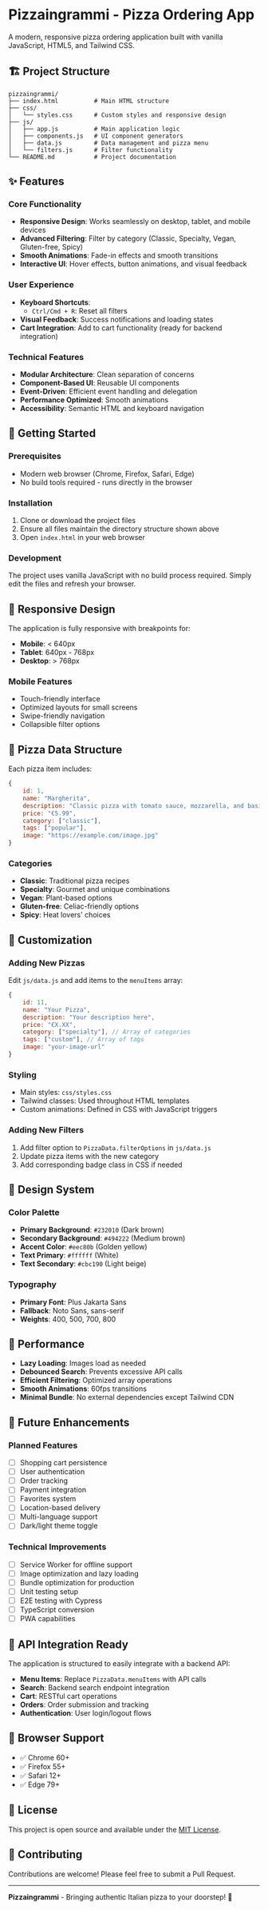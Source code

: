 # Pizzaingrammi - Pizza Ordering App

A modern, responsive pizza ordering application built with vanilla JavaScript, HTML5, and Tailwind CSS.

## 🏗️ Project Structure

```
pizzaingrammi/
├── index.html          # Main HTML structure
├── css/
│   └── styles.css      # Custom styles and responsive design
├── js/
│   ├── app.js          # Main application logic
│   ├── components.js   # UI component generators
│   ├── data.js         # Data management and pizza menu
│   └── filters.js      # Filter functionality
└── README.md           # Project documentation
```

## ✨ Features

### Core Functionality
- **Responsive Design**: Works seamlessly on desktop, tablet, and mobile devices
- **Advanced Filtering**: Filter by category (Classic, Specialty, Vegan, Gluten-free, Spicy)
- **Smooth Animations**: Fade-in effects and smooth transitions
- **Interactive UI**: Hover effects, button animations, and visual feedback

### User Experience
- **Keyboard Shortcuts**: 
  - `Ctrl/Cmd + R`: Reset all filters
- **Visual Feedback**: Success notifications and loading states
- **Cart Integration**: Add to cart functionality (ready for backend integration)

### Technical Features
- **Modular Architecture**: Clean separation of concerns
- **Component-Based UI**: Reusable UI components
- **Event-Driven**: Efficient event handling and delegation
- **Performance Optimized**: Smooth animations
- **Accessibility**: Semantic HTML and keyboard navigation

## 🚀 Getting Started

### Prerequisites
- Modern web browser (Chrome, Firefox, Safari, Edge)
- No build tools required - runs directly in the browser

### Installation
1. Clone or download the project files
2. Ensure all files maintain the directory structure shown above
3. Open `index.html` in your web browser

### Development
The project uses vanilla JavaScript with no build process required. Simply edit the files and refresh your browser.

## 📱 Responsive Design

The application is fully responsive with breakpoints for:
- **Mobile**: < 640px
- **Tablet**: 640px - 768px  
- **Desktop**: > 768px

### Mobile Features
- Touch-friendly interface
- Optimized layouts for small screens
- Swipe-friendly navigation
- Collapsible filter options

## 🍕 Pizza Data Structure

Each pizza item includes:
```javascript
{
    id: 1,
    name: "Margherita",
    description: "Classic pizza with tomato sauce, mozzarella, and basil.",
    price: "€5.99",
    category: ["classic"],
    tags: ["popular"],
    image: "https://example.com/image.jpg"
}
```

### Categories
- **Classic**: Traditional pizza recipes
- **Specialty**: Gourmet and unique combinations
- **Vegan**: Plant-based options
- **Gluten-free**: Celiac-friendly options
- **Spicy**: Heat lovers' choices

## 🔧 Customization

### Adding New Pizzas
Edit `js/data.js` and add items to the `menuItems` array:

```javascript
{
    id: 11,
    name: "Your Pizza",
    description: "Your description here",
    price: "€X.XX",
    category: ["specialty"], // Array of categories
    tags: ["custom"], // Array of tags
    image: "your-image-url"
}
```

### Styling
- Main styles: `css/styles.css`
- Tailwind classes: Used throughout HTML templates
- Custom animations: Defined in CSS with JavaScript triggers

### Adding New Filters
1. Add filter option to `PizzaData.filterOptions` in `js/data.js`
2. Update pizza items with the new category
3. Add corresponding badge class in CSS if needed

## 🎨 Design System

### Color Palette
- **Primary Background**: `#232010` (Dark brown)
- **Secondary Background**: `#494222` (Medium brown)
- **Accent Color**: `#eec80b` (Golden yellow)
- **Text Primary**: `#ffffff` (White)
- **Text Secondary**: `#cbc190` (Light beige)

### Typography
- **Primary Font**: Plus Jakarta Sans
- **Fallback**: Noto Sans, sans-serif
- **Weights**: 400, 500, 700, 800

## 🚀 Performance

- **Lazy Loading**: Images load as needed
- **Debounced Search**: Prevents excessive API calls
- **Efficient Filtering**: Optimized array operations
- **Smooth Animations**: 60fps transitions
- **Minimal Bundle**: No external dependencies except Tailwind CDN

## 🔮 Future Enhancements

### Planned Features
- [ ] Shopping cart persistence
- [ ] User authentication
- [ ] Order tracking
- [ ] Payment integration
- [ ] Favorites system
- [ ] Location-based delivery
- [ ] Multi-language support
- [ ] Dark/light theme toggle

### Technical Improvements
- [ ] Service Worker for offline support
- [ ] Image optimization and lazy loading
- [ ] Bundle optimization for production
- [ ] Unit testing setup
- [ ] E2E testing with Cypress
- [ ] TypeScript conversion
- [ ] PWA capabilities

## 📧 API Integration Ready

The application is structured to easily integrate with a backend API:

- **Menu Items**: Replace `PizzaData.menuItems` with API calls
- **Search**: Backend search endpoint integration
- **Cart**: RESTful cart operations
- **Orders**: Order submission and tracking
- **Authentication**: User login/logout flows

## 🧪 Browser Support

- ✅ Chrome 60+
- ✅ Firefox 55+
- ✅ Safari 12+
- ✅ Edge 79+

## 📄 License

This project is open source and available under the [MIT License](LICENSE).

## 🤝 Contributing

Contributions are welcome! Please feel free to submit a Pull Request.

---

**Pizzaingrammi** - Bringing authentic Italian pizza to your doorstep! 🍕